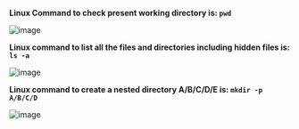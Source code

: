 **Linux Command to check present working directory is: ``pwd``**

![image](https://user-images.githubusercontent.com/62509938/211769285-b7fab570-aea5-49cd-bbce-8de36c29e022.png)



**Linux command to list all the files and directories including hidden files is: ``ls -a``**

![image](https://user-images.githubusercontent.com/62509938/211770332-e999902a-0126-411f-a68e-302bb2ccc0c3.png)



**Linux command to create a nested directory A/B/C/D/E is: ``mkdir -p  A/B/C/D``**

![image](https://user-images.githubusercontent.com/62509938/211771603-58cd913c-8be1-4f8b-9b32-aaab1f25bc23.png)




